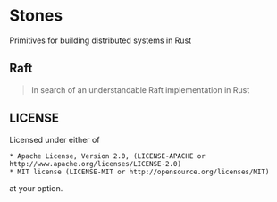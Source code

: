 # Stones

Primitives for building distributed systems in Rust

## Raft

> In search of an understandable Raft implementation in Rust

## LICENSE

Licensed under either of

    * Apache License, Version 2.0, (LICENSE-APACHE or http://www.apache.org/licenses/LICENSE-2.0)
    * MIT license (LICENSE-MIT or http://opensource.org/licenses/MIT)

at your option.